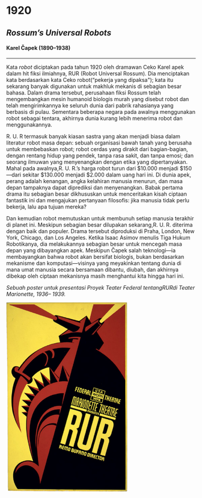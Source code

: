 # 1920
## _Rossum’s Universal Robots_
#### **Karel Čapek** (1890–1938)
---
Kata _robot_ diciptakan pada tahun 1920 oleh dramawan Ceko Karel apek dalam hit fiksi ilmiahnya, RUR (Robot Universal Rossum). Dia menciptakan kata berdasarkan kata Ceko robot(“pekerja yang dipaksa"); kata itu sekarang banyak digunakan untuk makhluk mekanis di sebagian besar bahasa. Dalam drama tersebut, perusahaan fiksi Rossum telah mengembangkan mesin humanoid biologis murah yang disebut robot dan telah mengirimkannya ke seluruh dunia dari pabrik rahasianya yang berbasis di pulau. Sementara beberapa negara pada awalnya menggunakan robot sebagai tentara, akhirnya dunia kurang lebih menerima robot dan menggunakannya.

R. U. R termasuk banyak kiasan sastra yang akan menjadi biasa dalam literatur robot masa depan: sebuah organisasi bawah tanah yang berusaha untuk membebaskan robot; robot cerdas yang dirakit dari bagian-bagian, dengan rentang hidup yang pendek, tanpa rasa sakit, dan tanpa emosi; dan seorang ilmuwan yang menyenangkan dengan etika yang dipertanyakan. Mahal pada awalnya,R. U. R.’s harga robot turun dari $10.000 menjadi $150—dari sekitar $130.000 menjadi $2.000 dalam uang hari ini. Di dunia apek, perang adalah kenangan, angka kelahiran manusia menurun, dan masa depan tampaknya dapat diprediksi dan menyenangkan. Babak pertama drama itu sebagian besar dikhususkan untuk menceritakan kisah ciptaan fantastik ini dan mengajukan pertanyaan filosofis: jika manusia tidak perlu bekerja, lalu apa tujuan mereka?

Dan kemudian robot memutuskan untuk membunuh setiap manusia terakhir di planet ini. Meskipun sebagian besar dilupakan sekarang,R. U. R. diterima dengan baik dan populer. Drama tersebut diproduksi di Praha, London, New York, Chicago, dan Los Angeles. Ketika Isaac Asimov menulis Tiga Hukum Robotikanya, dia melakukannya sebagian besar untuk mencegah masa depan yang dibayangkan apek. Meskipun Čapek salah teknologi—ia membayangkan bahwa robot akan bersifat biologis, bukan berdasarkan mekanisme dan komputasi—visinya yang meyakinkan tentang dunia di mana umat manusia secara bersamaan dibantu, diubah, dan akhirnya dibekap oleh ciptaan mekanisnya masih menghantui kita hingga hari ini. 

_Sebuah poster untuk presentasi Proyek Teater Federal tentangRURdi Teater Marionette, 1936– 1939._

<img src="1920.PNG">